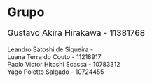 # Grupo

<div style="font-size:19px">Gustavo Akira Hirakawa - 11381768</div> <br>
Leandro Satoshi de Siqueira - <br>
Luana Terra do Couto - 11218917 <br>
Paolo Victor Hitoshi Scassa - 10783312 <br>
Yago Poletto Salgado - 10724455<br>
